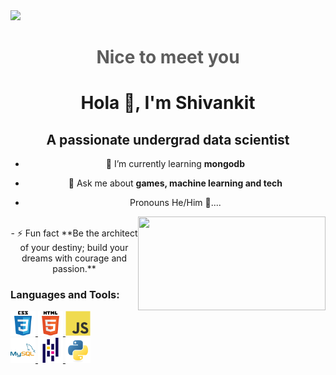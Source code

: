 <img src="https://github.com/shivankit07/shivankit07/assets/136995394/fd642473-b4fa-446f-9782-f57de65a0b67" height="370">

<div style="text-align: center;">
<h1 id="text" style="opacity: 0.7;" >Nice to meet you</h1>

<h1 align="center">Hola 👋, I'm Shivankit</h1>
<h2 align="center">A passionate undergrad data scientist</h2>

- 🌱 I’m currently learning **mongodb**

- 💬 Ask me about **games, machine learning and tech**
- Pronouns He/Him 🤩....
<img src="https://github.com/shivankit07/shivankit07/assets/136995394/92dab9a0-a9a0-4490-9477-257c4f361a03" alt="" align="right" width="300" height="150" margin-botton="60" display="flex">


<br>
- ⚡ Fun fact **Be the architect of your destiny; build your dreams with courage and passion.**


 


<h3 align="left">Languages and Tools:</h3>
<p align="left"> <a href="https://www.w3schools.com/css/" target="_blank" rel="noreferrer"> <img src="https://raw.githubusercontent.com/devicons/devicon/master/icons/css3/css3-original-wordmark.svg" alt="css3" width="40" height="40"/> </a> <a href="https://www.w3.org/html/" target="_blank" rel="noreferrer"> <img src="https://raw.githubusercontent.com/devicons/devicon/master/icons/html5/html5-original-wordmark.svg" alt="html5" width="40" height="40"/> </a> <a href="https://developer.mozilla.org/en-US/docs/Web/JavaScript" target="_blank" rel="noreferrer"> <img src="https://raw.githubusercontent.com/devicons/devicon/master/icons/javascript/javascript-original.svg" alt="javascript" width="40" height="40"/> </a> 
 <br>
  <a href="https://www.mysql.com/" target="_blank" rel="noreferrer"> <img src="https://raw.githubusercontent.com/devicons/devicon/master/icons/mysql/mysql-original-wordmark.svg" alt="mysql" width="40" height="40"/> </a> <a href="https://pandas.pydata.org/" target="_blank" rel="noreferrer"> <img src="https://raw.githubusercontent.com/devicons/devicon/2ae2a900d2f041da66e950e4d48052658d850630/icons/pandas/pandas-original.svg" alt="pandas" width="40" height="40"/> </a> <a href="https://www.python.org" target="_blank" rel="noreferrer"> <img src="https://raw.githubusercontent.com/devicons/devicon/master/icons/python/python-original.svg" alt="python" width="40" height="40"/> </a> <a href="https://reactjs.org/" target="_blank" rel="noreferrer"> 
